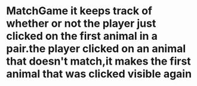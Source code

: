 # MatchGame it keeps track of whether or not the player  just clicked on the first animal in a pair.the player clicked on an animal that doesn't match,it makes the first animal that was clicked visible again 
